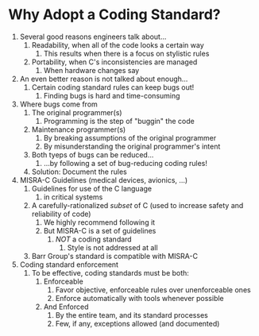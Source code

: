 # Why Adopt a Coding Standard? #
1. Several good reasons engineers talk about...
	1. Readability, when all of the code looks a certain way
		1. This results when there is a focus on stylistic rules
	2. Portability, when C's inconsistencies are managed
		1. When hardware changes say
2. An even better reason is not talked about enough...
	1. Certain coding standard rules can keep bugs out!
		1. Finding bugs is hard and time-consuming
3. Where bugs come from
	1. The original programmer(s)
		1. Programming is the step of "buggin" the code
	2. Maintenance programmer(s)
		1. By breaking assumptions of the original programmer
		2. By misunderstanding the original programmer's intent
	3. Both tyeps of bugs can be reduced...
		1. ...by following a set of bug-reducing coding rules!
	4. Solution: Document the rules
4. MISRA-C Guidelines (medical devices, avionics, ...)
	1. Guidelines for use of the C language
		1. in critical systems
	2. A carefully-rationalized _subset_ of C (used to increase safety and reliability of code)
		1. We highly recommend following it
		2. But MISRA-C is a set of guidelines
			1. _NOT_ a coding standard
				1. Style is not addressed at all
	3. Barr Group's standard is compatible with MISRA-C
5. Coding standard enforcement
	1. To be effective, coding standards must be both:
		1. Enforceable
			1. Favor objective, enforceable rules over unenforceable ones
			2. Enforce automatically with tools whenever possible
		2. And Enforced
			1. By the entire team, and its standard processes
			2. Few, if any, exceptions allowed (and documented)